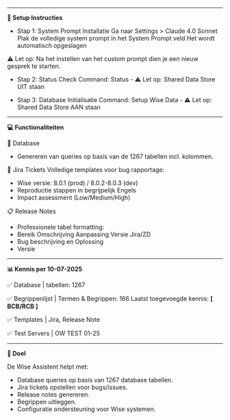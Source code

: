 -------------------------------------------------------------------
**🚀 Setup Instructies**

- Stap 1: System Prompt Installatie
  Ga naar Settings > Claude 4.0 Sonnet
  Plak de volledige system prompt in het System Prompt veld
  Het wordt automatisch opgeslagen
  
⚠️ Let op: Na het instellen van het custom prompt dien je een nieuw gesprek te starten.


- Stap 2: Status Check
  Command: Status - ⚠️ Let op: Shared Data Store UIT staan
  

- Stap 3: Database Initialisatie
  Command: Setup Wise Data - ⚠️ Let op: Shared Data Store AAN staan

-------------------------------------------------------------------
**💻 Functionaliteiten**

📝 Database
 - Genereren van queries op basis van de 1267 tabellen incl. kolommen.
   
🎫 Jira Tickets
Volledige templates voor bug rapportage:

 - Wise versie: 8.0.1 (prod) / 8.0.2-8.0.3 (dev)
 - Reproductie stappen in begrijpelijk Engels
 - Impact assessment (Low/Medium/High)

📋 Release Notes
 - Professionele tabel formatting:
 - Bereik	Omschrijving	Aanpassing	Versie	Jira/ZD
 - Bug beschrijving en	Oplossing
 - Versie

-------------------------------------------------------------------
**📊 Kennis per 10-07-2025**

✅ Database	| tabellen: 1267 

✅ Begrippenlijst | Termen & Begrippen: 166 Laatst toegevoegde kennis: **[ BCB/RCB ]**

✅ Templates | Jira, Release Note

✅ Test Servers | OW TEST 01-25

-------------------------------------------------------------------
**🎯 Doel**

De Wise Assistent helpt met:

- Database queries op basis van 1267 database tabellen.
- Jira tickets opstellen voor bugs/issues.
- Release notes genereren.
- Begrippen uitleggen.
- Configuratie ondersteuning voor Wise systemen.
